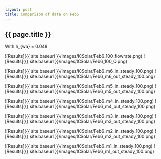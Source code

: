 ```yaml
---
layout: post
title: Comparison of data on Feb6
---
```

{{ page.title }}
-----------------
With h_{wa} = 0.048

![Results]({{ site.baseurl }}/images/ICSolar/Feb6_100_flowrate.png) ![Results]({{ site.baseurl }}/images/ICSolar/Feb6_100_Q.png)

![Results]({{ site.baseurl }}/images/ICSolar/Feb6_m6_in_steady_100.png) ![Results]({{ site.baseurl }}/images/ICSolar/Feb6_m6_out_steady_100.png)

![Results]({{ site.baseurl }}/images/ICSolar/Feb6_m5_in_steady_100.png) ![Results]({{ site.baseurl }}/images/ICSolar/Feb6_m5_out_steady_100.png)

![Results]({{ site.baseurl }}/images/ICSolar/Feb6_m4_in_steady_100.png) ![Results]({{ site.baseurl }}/images/ICSolar/Feb6_m4_out_steady_100.png)

![Results]({{ site.baseurl }}/images/ICSolar/Feb6_m3_in_steady_100.png) ![Results]({{ site.baseurl }}/images/ICSolar/Feb6_m3_out_steady_100.png)

![Results]({{ site.baseurl }}/images/ICSolar/Feb6_m2_in_steady_100.png) ![Results]({{ site.baseurl }}/images/ICSolar/Feb6_m2_out_steady_100.png)

![Results]({{ site.baseurl }}/images/ICSolar/Feb6_m1_in_steady_100.png) ![Results]({{ site.baseurl }}/images/ICSolar/Feb6_m1_out_steady_100.png)


